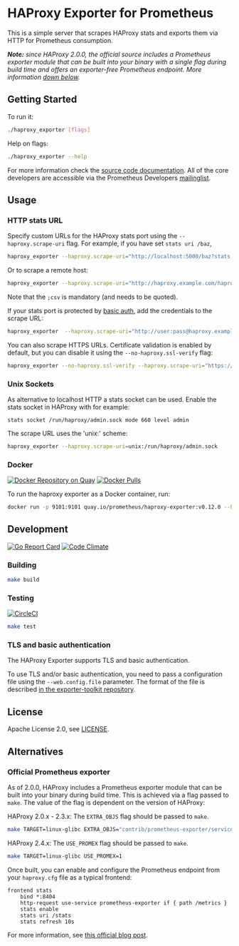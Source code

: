 # HAProxy Exporter for Prometheus

This is a simple server that scrapes HAProxy stats and exports them via HTTP for
Prometheus consumption.

***Note:** since HAProxy 2.0.0, the official source includes a Prometheus exporter module that can be built into your binary with a single flag during build time and offers an exporter-free Prometheus endpoint. More information [down below](#official-prometheus-exporter).*

## Getting Started

To run it:

```bash
./haproxy_exporter [flags]
```

Help on flags:

```bash
./haproxy_exporter --help
```

For more information check the [source code documentation][gdocs]. All of the
core developers are accessible via the Prometheus Developers [mailinglist][].

[gdocs]: http://godoc.org/github.com/prometheus/haproxy_exporter
[mailinglist]: https://groups.google.com/forum/?fromgroups#!forum/prometheus-developers

## Usage

### HTTP stats URL

Specify custom URLs for the HAProxy stats port using the `--haproxy.scrape-uri`
flag. For example, if you have set `stats uri /baz`,

```bash
haproxy_exporter --haproxy.scrape-uri="http://localhost:5000/baz?stats;csv"
```

Or to scrape a remote host:

```bash
haproxy_exporter --haproxy.scrape-uri="http://haproxy.example.com/haproxy?stats;csv"
```

Note that the `;csv` is mandatory (and needs to be quoted).

If your stats port is protected by [basic auth][], add the credentials to the
scrape URL:

```bash
haproxy_exporter  --haproxy.scrape-uri="http://user:pass@haproxy.example.com/haproxy?stats;csv"
```

You can also scrape HTTPS URLs. Certificate validation is enabled by default, but
you can disable it using the `--no-haproxy.ssl-verify` flag:

```bash
haproxy_exporter --no-haproxy.ssl-verify --haproxy.scrape-uri="https://haproxy.example.com/haproxy?stats;csv"
```

[basic auth]: https://cbonte.github.io/haproxy-dconv/configuration-1.6.html#4-stats%20auth

### Unix Sockets

As alternative to localhost HTTP a stats socket can be used. Enable the stats
socket in HAProxy with for example:


    stats socket /run/haproxy/admin.sock mode 660 level admin


The scrape URL uses the 'unix:' scheme:

```bash
haproxy_exporter --haproxy.scrape-uri=unix:/run/haproxy/admin.sock
```

### Docker

[![Docker Repository on Quay](https://quay.io/repository/prometheus/haproxy-exporter/status)][quay]
[![Docker Pulls](https://img.shields.io/docker/pulls/prom/haproxy-exporter.svg?maxAge=604800)][hub]

To run the haproxy exporter as a Docker container, run:

```bash
docker run -p 9101:9101 quay.io/prometheus/haproxy-exporter:v0.12.0 --haproxy.scrape-uri="http://user:pass@haproxy.example.com/haproxy?stats;csv"
```

[hub]: https://hub.docker.com/r/prom/haproxy-exporter/
[quay]: https://quay.io/repository/prometheus/haproxy-exporter

## Development

[![Go Report Card](https://goreportcard.com/badge/github.com/prometheus/haproxy_exporter)][goreportcard]
[![Code Climate](https://codeclimate.com/github/prometheus/haproxy_exporter/badges/gpa.svg)][codeclimate]

[goreportcard]: https://goreportcard.com/report/github.com/prometheus/haproxy_exporter
[codeclimate]: https://codeclimate.com/github/prometheus/haproxy_exporter

### Building

```bash
make build
```

### Testing

[![CircleCI](https://circleci.com/gh/prometheus/haproxy_exporter/tree/master.svg?style=shield)][circleci]

```bash
make test
```

[circleci]: https://circleci.com/gh/prometheus/haproxy_exporter

### TLS and basic authentication

The HAProxy Exporter supports TLS and basic authentication.

To use TLS and/or basic authentication, you need to pass a configuration file
using the `--web.config.file` parameter. The format of the file is described
[in the exporter-toolkit repository](https://github.com/prometheus/exporter-toolkit/blob/master/docs/web-configuration.md).

## License

Apache License 2.0, see [LICENSE](https://github.com/prometheus/haproxy_exporter/blob/master/LICENSE).

## Alternatives

### Official Prometheus exporter

As of 2.0.0, HAProxy includes a Prometheus exporter module that can be built into your binary during build time. This is achieved via a flag passed to `make`. The value of the flag is dependent on the version of HAProxy:

HAProxy 2.0.x - 2.3.x: The `EXTRA_OBJS` flag should be passed to `make`.

```bash
make TARGET=linux-glibc EXTRA_OBJS="contrib/prometheus-exporter/service-prometheus.o"
```

HAProxy 2.4.x: The `USE_PROMEX` flag should be passed to `make`.

```bash
make TARGET=linux-glibc USE_PROMEX=1
```

Once built, you can enable and configure the Prometheus endpoint from your `haproxy.cfg` file as a typical frontend:

```haproxy
frontend stats
    bind *:8404
    http-request use-service prometheus-exporter if { path /metrics }
    stats enable
    stats uri /stats
    stats refresh 10s
```

For more information, see [this official blog post](https://www.haproxy.com/blog/haproxy-exposes-a-prometheus-metrics-endpoint/).
